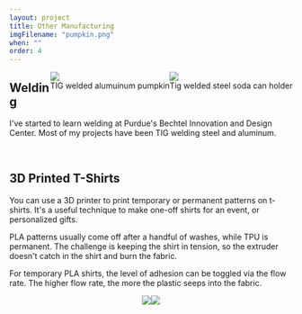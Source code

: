 ```yaml
---
layout: project
title: Other Manufacturing
imgFilename: "pumpkin.png"
when: ""
order: 4
---
```

<div class="imgCptnBox" style="float:right">
<img src="{{ "assets/images/otherMain2.JPG" | relative_url }}" class="articleImgMain">
<figcaption class="articleCaption">Tig welded steel soda can holder</figcaption>
</div>

<div class="imgCptnBox" style="float:right">
<img src="{{ "assets/images/pumpkin.png" | relative_url }}" class="articleImgMain">
<figcaption class="articleCaption">TIG welded alumuinum pumpkin</figcaption>
</div>

## Welding

I've started to learn welding at Purdue's Bechtel Innovation and Design Center. Most of my projects have been TIG welding steel and aluminum.

<br>

## 3D Printed T-Shirts

You can use a 3D printer to print temporary or permanent patterns on t-shirts. It's a useful technique to make one-off shirts for an event, or personalized gifts.

PLA patterns usually come off after a handful of washes, while TPU is permanent. The challenge is keeping the shirt in tension, so the extruder doesn't catch in the shirt and burn the fabric.

For temporary PLA shirts, the level of adhesion can be toggled via the flow rate. The higher flow rate, the more the plastic seeps into the fabric.

<div style="display:flex;justify-content:center">
    <img src="{{ "assets/images/otherMain.JPG" | relative_url }}" class="articleImg" style="float:none">
    <img src="{{ "assets/images/ssgf.JPG" | relative_url }}" class="articleImg" style="float:none">
</div>
